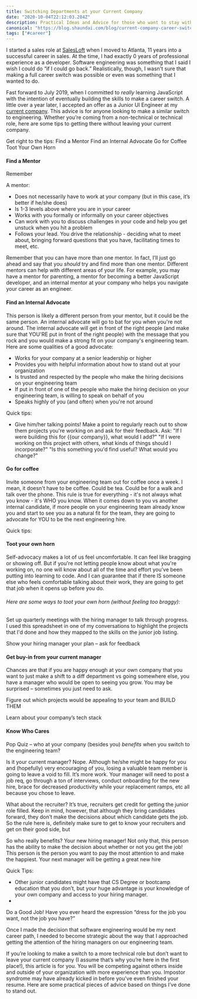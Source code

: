 ```yaml
---
title: Switching Departments at your Current Company
date: "2020-10-04T22:12:03.284Z"
description: Practical Ideas and Advice for those who want to stay with their current employer, but want to switch from a different department or team.
canonical: "https://blog.shaundai.com/blog/current-company-career-switch/"
tags: ["#career"]
---
```


I started a sales role at [SalesLoft](https://www.salesloft.com) when I moved to Atlanta, 11 years into a successful career in sales.  At the time, I had exactly 0 years of professional experience as a developer.  Software engineering was something that I said I wish I could do “if I could go back.”  Realistically, though, I wasn't sure that making a full career switch was possible or even was something that I wanted to do.

Fast forward to July 2019, when I committed to *really* learning JavaScript with the intention of eventually building the skills to make a career switch.  A little over a year later, I accepted an offer as a Junior UI Engineer at my [current company](https://www.salesloft.com).  This advice is for anyone looking to make a similar switch to engineering.  Whether you’re coming from a non-technical or technical role, here are some tips to getting there without leaving your current company.

Get right to the tips:
Find a Mentor
Find an Internal Advocate
Go for Coffee
Toot Your Own Horn

#### Find a Mentor
Remember 

A mentor:
- Does not necessarily have to work at your company (but in this case, it’s better if he/she does)
- Is 1-3 levels above where you are in your career
- Works with you formally or informally on your career objectives
- Can work with you to discuss challenges in your code and help you get unstuck when you hit a problem
- Follows your lead.  You drive the relationship - deciding what to meet about, bringing forward questions that you have, facilitating times to meet, etc.

Remember that you can have more than one mentor.  In fact, I’ll just go ahead and say that you *should* try and find more than one mentor.  Different mentors can help with different areas of your life.  For example, you may have a mentor for parenting, a mentor for becoming a better JavaScript developer, and an internal mentor at your company who helps you navigate your career as an engineer.

#### Find an Internal Advocate
This person is likely a different person from your mentor, but it could be the same person.  An internal advocate will go to bat for you when you're not around.  The internal advocate will get in front of the right people (and make sure that YOU'RE put in front of the right people) with the message that you rock and you would make a strong fit on your company's engineering team.  Here are some qualities of a good advocate:
- Works for your company at a senior leadership or higher
- Provides you with helpful information about how to stand out at your organization
- Is trusted and respected by the people who make the hiring decisions on your engineering team
- If put in front of one of the people who make the hiring decision on your engineering team, is willing to speak on behalf of you
- Speaks highly of you (and often) when you're not around

Quick tips:
- Give him/her talking points! Make a point to regularly reach out to show them projects you're working on and ask for their feedback.  Ask: "If I were building this for {{our company}}, what would I add?" "If I were working on this project with others, what kinds of things should I incorporate?" "Is this something you'd find useful? What would you change?"


#### Go for coffee
Invite someone from your engineering team out for coffee once a week.  I mean, it doesn't have to be coffee.  Could be tea.  Could be for a walk and talk over the phone.  This rule is true for everything - it's not always what you know - it's WHO you know.  When it comes down to you vs another internal candidate, if more people on your engineering team already know you and start to see you as a natural fit for the team, they are going to advocate for YOU to be the next engineering hire.

Quick tips:

#### Toot your own horn
Self-advocacy makes a lot of us feel uncomfortable.  It can feel like bragging or showing off.  But if you're not letting people know about what you're working on, no one will know about all of the time and effort you've been putting into learning to code.  And I can guarantee that if there IS someone else who feels comfortable talking about their work, they are going to get that job when it opens up before you do.

###### Here are some ways to toot your own horn (without feeling too braggy):
Set up quarterly meetings with the hiring manager to talk through progress.  I used this spreadsheet in one of my conversations to highlight the projects that I'd done and how they mapped to the skills on the junior job listing.

Show your hiring manager your plan – ask for feedback

#### Get buy-in from your current manager
Chances are that if you are happy enough at your own company that you want to just make a shift to a diff department vs going somewhere else, you have a manager who would be open to seeing you grow.  You may be surprised – sometimes you just need to ask.

Figure out which projects would be appealing to your team and BUILD THEM

Learn about your company’s tech stack

#### Know Who Cares
Pop Quiz – who at your company (besides you) *benefits* when you switch to the engineering team?

Is it your current manager? Nope.  Although he/she might be happy for you and (hopefully) very encouraging of you, losing a valuable team member is going to leave a void to fill.  It’s more work.  Your manager will need to post a job req, go through a ton of interviews, conduct onboarding for the new hire, brace for decreased productivity while your replacement ramps, etc all because you chose to leave.

What about the recruiter? It’s true, recruiters get credit for getting the junior role filled.  Keep in mind, however, that although they bring candidates forward, they don’t make the decisions about which candidate gets the job.  So the rule here is, definitely make sure to get to know your recruiters and get on their good side, but 

So who really benefits? Your new hiring manager! Not only that, this person has the ability to make the decision about whether or not you get the job!  This person is the person you want to pay the most attention to and make the happiest.  Your next manager will be getting a great new hire 

Quick Tips:
-	Other junior candidates might have that CS Degree or bootcamp education that you don’t, but your huge advantage is your knowledge of your own company and access to your hiring manager.   
-	
Do a Good Job!
Have you ever heard the expression “dress for the job you want, not the job you have?”  



Once I made the decision that software engineering would be my next career path, I needed to become strategic about the way that I approached getting the attention of the hiring managers on our engineering team.  

If you’re looking to make a switch to a more technical role but don’t want to leave your current company (I assume that’s why you’re here in the first place!), this article is for you.
You will be competing against others inside and outside of your organization with more experience than you.  Impostor syndrome may have already kicked in before you've even finished your resume.
Here are some practical pieces of advice based on things I’ve done to stand out.



